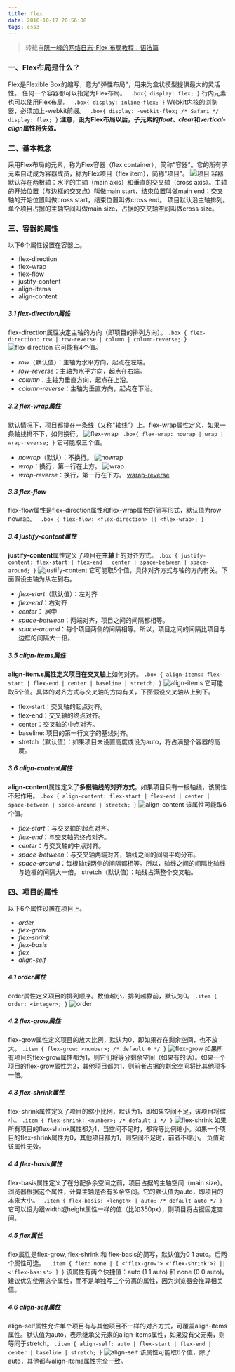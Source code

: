 ```yaml
---
title: flex
date: 2016-10-17 20:56:08
tags: css3
---
```

>  转载自[阮一峰的网络日志-Flex 布局教程：语法篇](http://www.ruanyifeng.com/blog/2015/07/flex-grammar.html?utm_source=tuicool)

### 一、Flex布局是什么？
Flex是Flexible Box的缩写，意为"弹性布局"，用来为盒状模型提供最大的灵活性。
任何一个容器都可以指定为Flex布局。
``
.box{
  display: flex;
}``
行内元素也可以使用Flex布局。
``
.box{
  display: inline-flex;
}``
Webkit内核的浏览器，必须加上-webkit前缀。
``
.box{
  display: -webkit-flex; /* Safari */
  display: flex;
}``
**注意，设为Flex布局以后，子元素的*float*、*clear*和*vertical-align*属性将失效。**    
### 二、基本概念
采用Flex布局的元素，称为Flex容器（flex container），简称"容器"。它的所有子元素自动成为容器成员，称为Flex项目（flex item），简称"项目"。
![项目](http://www.ruanyifeng.com/blogimg/asset/2015/bg2015071004.png)
容器默认存在两根轴：水平的主轴（main axis）和垂直的交叉轴（cross axis）。主轴的开始位置（与边框的交叉点）叫做main start，结束位置叫做main end；交叉轴的开始位置叫做cross start，结束位置叫做cross end。
项目默认沿主轴排列。单个项目占据的主轴空间叫做main size，占据的交叉轴空间叫做cross size。
### 三、容器的属性
以下6个属性设置在容器上。
 - flex-direction
 - flex-wrap
 - flex-flow
 - justify-content
 - align-items
 - align-content

<!--more-->
##### 3.1 flex-direction属性
flex-direction属性决定主轴的方向（即项目的排列方向）。
``
.box {
  flex-direction: row | row-reverse | column | column-reverse;
}
``
![flex direction](http://www.ruanyifeng.com/blogimg/asset/2015/bg2015071005.png)
它可能有4个值。
 - *row*（默认值）：主轴为水平方向，起点在左端。
 - *row-reverse*：主轴为水平方向，起点在右端。
 - *column*：主轴为垂直方向，起点在上沿。
 - *column-reverse*：主轴为垂直方向，起点在下沿。

##### 3.2 flex-wrap属性
默认情况下，项目都排在一条线（又称"轴线"）上。flex-wrap属性定义，如果一条轴线排不下，如何换行。
![flex-wrap](http://www.ruanyifeng.com/blogimg/asset/2015/bg2015071006.png)
``
.box{
  flex-wrap: nowrap | wrap | wrap-reverse;
}``
它可能取三个值。
 - *nowrap*（默认）：不换行。
![nowrap](http://www.ruanyifeng.com/blogimg/asset/2015/bg2015071007.png)
 - *wrap*：换行，第一行在上方。
![wrap](http://www.ruanyifeng.com/blogimg/asset/2015/bg2015071008.jpg)
 - *wrap-reverse*：换行，第一行在下方。
[warap-reverse](http://www.ruanyifeng.com/blogimg/asset/2015/bg2015071009.jpg)
##### 3.3 flex-flow
flex-flow属性是flex-direction属性和flex-wrap属性的简写形式，默认值为row nowrap。
``
.box {
  flex-flow: <flex-direction> || <flex-wrap>;
}``
##### 3.4 justify-content属性
**justify-content**属性定义了项目在**主轴**上的对齐方式。
``
.box {
  justify-content: flex-start | flex-end | center | space-between | space-around;
}
``
![justify-content](http://www.ruanyifeng.com/blogimg/asset/2015/bg2015071010.png)
它可能取5个值，具体对齐方式与轴的方向有关。下面假设主轴为从左到右。
 - *flex-start*（默认值）：左对齐
 - *flex-end*：右对齐
 - *center*： 居中
 - *space-between*：两端对齐，项目之间的间隔都相等。
 - *space-around*：每个项目两侧的间隔相等。所以，项目之间的间隔比项目与边框的间隔大一倍。
##### 3.5 align-items属性
**align-item.**s属性定义项目在**交叉轴**上如何对齐。
``
.box {
  align-items: flex-start | flex-end | center | baseline | stretch;
}
``
![align-items](http://www.ruanyifeng.com/blogimg/asset/2015/bg2015071011.png)
它可能取5个值。具体的对齐方式与交叉轴的方向有关，下面假设交叉轴从上到下。
 - flex-start：交叉轴的起点对齐。
 - flex-end：交叉轴的终点对齐。
 - center：交叉轴的中点对齐。
 - baseline: 项目的第一行文字的基线对齐。
 - stretch（默认值）：如果项目未设置高度或设为auto，将占满整个容器的高度。
##### 3.6 align-content属性
**align-content**属性定义了**多根轴线的对齐方式**。如果项目只有一根轴线，该属性不起作用。
``
.box {
  align-content: flex-start | flex-end | center | space-between | space-around | stretch;
}
``
![align-content](http://www.ruanyifeng.com/blogimg/asset/2015/bg2015071012.png)
该属性可能取6个值。
 - *flex-start*：与交叉轴的起点对齐。
 - *flex-end*：与交叉轴的终点对齐。
 - *center*：与交叉轴的中点对齐。
 - *space-between*：与交叉轴两端对齐，轴线之间的间隔平均分布。
 - *space-around*：每根轴线两侧的间隔都相等。所以，轴线之间的间隔比轴线与边框的间隔大一倍。
stretch（默认值）：轴线占满整个交叉轴。
### 四、项目的属性
以下6个属性设置在项目上。
 - *order*
 - *flex-grow*
 - *flex-shrink*
 - *flex-basis*
 - *flex*
 - *align-self*
##### 4.1 order属性
order属性定义项目的排列顺序。数值越小，排列越靠前，默认为0。
``
.item {
  order: <integer>;
}
``
![order](http://www.ruanyifeng.com/blogimg/asset/2015/bg2015071013.png)
##### 4.2 flex-grow属性
flex-grow属性定义项目的放大比例，默认为0，即如果存在剩余空间，也不放大。
``
.item {
  flex-grow: <number>; /* default 0 */
}
``
![flex-grow](http://www.ruanyifeng.com/blogimg/asset/2015/bg2015071014.png)
如果所有项目的flex-grow属性都为1，则它们将等分剩余空间（如果有的话）。如果一个项目的flex-grow属性为2，其他项目都为1，则前者占据的剩余空间将比其他项多一倍。
##### 4.3 flex-shrink属性
flex-shrink属性定义了项目的缩小比例，默认为1，即如果空间不足，该项目将缩小。
``
.item {
  flex-shrink: <number>; /* default 1 */
}
``
![flex-shrink](http://www.ruanyifeng.com/blogimg/asset/2015/bg2015071015.jpg)
如果所有项目的flex-shrink属性都为1，当空间不足时，都将等比例缩小。如果一个项目的flex-shrink属性为0，其他项目都为1，则空间不足时，前者不缩小。
负值对该属性无效。
##### 4.4 flex-basis属性
flex-basis属性定义了在分配多余空间之前，项目占据的主轴空间（main size）。浏览器根据这个属性，计算主轴是否有多余空间。它的默认值为auto，即项目的本来大小。
``
.item {
  flex-basis: <length> | auto; /* default auto */
}``
它可以设为跟width或height属性一样的值（比如350px），则项目将占据固定空间。
##### 4.5 flex属性
flex属性是flex-grow, flex-shrink 和 flex-basis的简写，默认值为0 1 auto。后两个属性可选。
``
.item {
  flex: none | [ <'flex-grow'> <'flex-shrink'>? || <'flex-basis'> ]
}``
该属性有两个快捷值：auto (1 1 auto) 和 none (0 0 auto)。
建议优先使用这个属性，而不是单独写三个分离的属性，因为浏览器会推算相关值。
##### 4.6 align-self属性
align-self属性允许单个项目有与其他项目不一样的对齐方式，可覆盖align-items属性。默认值为auto，表示继承父元素的align-items属性，如果没有父元素，则等同于stretch。
``
.item {
  align-self: auto | flex-start | flex-end | center | baseline | stretch;
}
``
![align-self](http://www.ruanyifeng.com/blogimg/asset/2015/bg2015071016.png)
该属性可能取6个值，除了auto，其他都与align-items属性完全一致。      